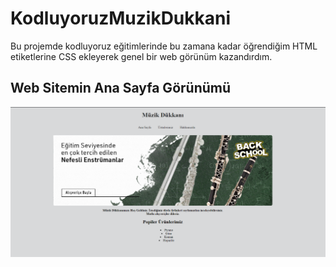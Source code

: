 # KodluyoruzMuzikDukkani

Bu projemde kodluyoruz eğitimlerinde bu zamana kadar öğrendiğim HTML etiketlerine CSS ekleyerek genel bir web görünüm kazandırdım.

## Web Sitemin Ana Sayfa Görünümü

![alt text for screen readers](/img/web_gorunum.png "Text to show on mouseover")
